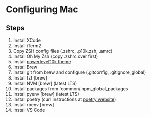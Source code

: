 # Configuring Mac

## Steps

1. Install XCode
2. Install iTerm2
3. Copy ZSH config files (.zshrc, .p10k.zsh, .amrc)
4. Install Oh My Zsh (copy .zshrc over first)
5. Install [powerlevel10k theme](https://github.com/romkatv/powerlevel10k#oh-my-zsh)
6. Install Brew
7. Install git from brew and configure (.gitconfig, .gitignore_global)
8. Install fzf [brew]
9. Install NVM [brew] (latest LTS)
10. Install packages from `common/.npm_global_packages
11. Install pyenv [brew] (latest LTS)
12. Install poetry (curl instructions at [poetry website](https://python-poetry.org/docs))
13. Install rbenv [brew]
14. Install VS Code
